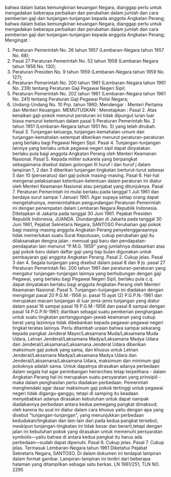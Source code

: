  bahwa dalam batas kemungkinan keuangan Negara, dianggap perlu untuk mengadakan beberapa perbaikan dan perubahan dalam jumlah dan cara pemberian gaji dan tunjangan-tunjangan kepada anggota Angkatan Perang; bahwa dalam batas kemungkinan keuangan Negara, dianggap perlu untuk mengadakan beberapa perbaikan dan perubahan dalam jumlah dan cara pemberian gaji dan tunjangan-tunjangan kepada anggota Angkatan Perang;
Mengingat :

1. Peraturan Pemerintah No. 26 tahun 1957 (Lembaran-Negara tahun 1957 No. 68);
2. Pasal 27 Peraturan Pemerintah No. 52 tahun 1958 (Lembaran Negara tahun 1958 No. 130);
3. Peraturan Presiden No. 9 tahun 1959 (Lembaran-Negara tahun 1959 No. 127);
4. Peraturan Pemerintah No. 200 tahun 1961 (Lembaran-Negara tahun 1961 No. 239) tentang Peraturan Gaji Pegawai Negeri Sipil;
5. Peraturan Pemerintah No. 202 tahun 1961 (Lembaran-Negara tahun 1961 No. 241) tentang Peraturan Gaji Pegawai Polisi Negara;
6. Undang-Undang No. 10 Prp. tahun 1960; Mendengar : Menteri Pertama dan Menteri Keuangan. MEMUTUSKAN : Menetapkan : Pasal 2. Atas kenaikan gaji-pokok menurut peraturan ini tidak dipungut iuran luar biasa menurut ketentuan dalam pasal 5 Peraturan Pemerintah No. 2 tahun 1951 (Lembaran-Negara tahun 1951 No. 5) yang telah dirubah. Pasal 3. Tunjangan keluarga, tunjangan-kemahalan-umum dan tunjangan-kemahalan-setempat diberikan menurut peraturan-peraturan yang berlaku bagi Pegawai Negeri Sipil. Pasal 4. Tunjangan-tunjangan lainnya yang berlaku untuk pegawai negeri sipil dapat dinyatakan berlaku pula bagi anggota Angkatan Perang oleh Menteri Keamanan Nasional. Pasal 5. Kepada militer sukarela yang berpangkat sebagaimana disebut dalam golongan III huruf i dan huruf j dalam lampiran 1, 2 dan 3 diberikan tunjangan tingkatan berturut-turut sebesar 5 dan 10 (perseratus) dari gaji pokok masing-masing. Pasal 6. Hal-hal mengenai pelaksanaan ketentuan-ketentuan dalam peraturan ini diatur oleh Menteri Keamanan Nasional atau penjabat yang ditunjuknya. Pasal 7. Peraturan Pemerintah ini mulai berlaku pada tanggal 1 Juli 1961 dan berdaya surut sampai 1 Januari 1961. Agar supaya setiap orang dapat mengetahuinya, memerintahkan pengundangan Peraturan Pemerintah ini dengan penempatan dalam Lembaran Negara Republik Indonesia. Ditetapkan di Jakarta pada tanggal 30 Juni 1961. Pejabat Presiden Republik Indonesia, JUANDA. Diundangkan di Jakarta pada tanggal 30 Juni 1961, Pejabat Sekretaris Negara, SANTOSO Perubahan gaji pokok bagi masing-masing anggota Angkatan Perang penyelenggaraannya tidak memerlukan suatu Surat Keputusan, cukup perubahan gaji itu dilaksanakan dengna jalan : memuat gaji baru dan pendapatan-pendapatan lain menurut "P.M.G. 1959" yang jumlahnya didasarkan atas gaji pokok baru dalam daftar gaji yang tiap bulan digunakan untuk pembayaran gaji anggota Angkatan Perang. Pasal 2. Cukup jelas. Pasal 3 dan 4. Segala tunjangan yang disebut dalam pasal 8 dan 9 jo. pasal 27 Peraturan Pemerintah No. 200 tahun 1961 dan peraturan-peraturan yang mengatur tunjangan-tunjangan lainnya yang berhubungan dengan gaji Pegawai, yang berlaku bagi Pegawai Negeri Sipil, berlaku pula c.q. dapat dinyatakan berlaku bagi anggota Angkatan Perang oleh Menteri Keamanan Nasional. Pasal 5. Tunjangan-tunjangan ini diadakan dengan mengingat pasal 20 P.G.M.-1956 jo. pasal 15 ayat (2) P.G.P.N.-1961 dan merupakan macam tunjangan di luar jenis-jenis tunjangan yang diatur dalam pasal 16 sampai pasal 19 P.G.M.-1956 dan pasal 8 sampai dengan pasal 14 P.G.P.N-1961; diartikan sebagai suatu pemberian penghargaan untuk suatu tingkatan pertanggungan-jawab keamanan yang cukup berat yang lazimnya tidak dibebankan kepada pegawai-pegawai negeri tingkat teratas lainnya. Perlu ditambah uraian bahwa sampai sekarang kepada pangkat Jenderal Mayor/Laksamana Muda/Laksamana Muda Udara, Letnan Jenderal/Laksamana Madya/Laksamana Madya Udara dan Jenderal/Laksamana/Laksamana Jenderal Udara diberikan maksimum gaji pokok yang sama, dan khusus untuk Letnan Jenderal/Laksamana Madya/Laksamana Madya Udara dan Jenderal/Laksamana/Laksamana Udara, maksimum dan minimum gaji pokoknya adalah sama. Untuk dapatnya dirasakan adanya perbedaan dalam segala hal agar perimbangan heirarchies tetap terpelihara - dalam Angkatan Perang hal ini merupakan suatu persyaratan yang prinsipiil - maka dalam penghasilan perlu diadakan perbedaan. Pemerintah menghendaki agar dasar maksimum gaji pokok tertinggi untuk pegawai negeri tidak digangu-ganggu; tetapi di samping itu keadaan menyebabkan adanya dirasakan kebutuhan untuk dapat nampak diadakannya perbedaan antara kedua pemegang pangkat dimaksud; oleh karena itu soal ini diatur dalam cara khusus yaitu dengan apa yang disebut "tunjangan-tunjangan", yang menunjukkan perbedaan kedudukan/tingkatan dan lain-lain dari pada kedua pangkat tersebut; meskipun tunjangan-tingkatan ini tidak besar dan berarti,tetapi dengan jalan ini kebutuhan pokok yang dirasakan untuk memenuhi persyaratan symbolis—yaitu bahwa di antara kedua pangkat itu harus ada perbedaan—sudah dapat dipenuhi. Pasal 6. Cukup jelas. Pasal 7. Cukup jelas. Termasuk Lembaran-Negara tahun 1961 Diketahui Pejabat Sekretaris Negara, SANTOSO. Di dalam dokumen ini terdapat lampiran dalam format gambar. Lampiran-lampiran ini terdiri dari beberapa halaman yang ditampilkan sebagai satu berkas. LN 1961/251; TLN NO. 2295